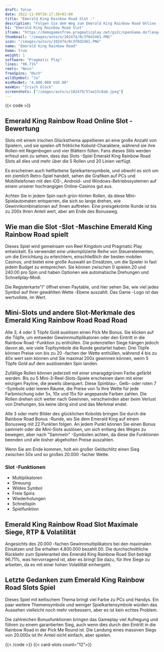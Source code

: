 ```yaml
---
draft: false
date: 2022-11-09T16:17:38+03:00
title: "Emerald King Rainbow Road Slot -"
description: "Folgen Sie dem Weg zum Emerald King Rainbow Road Online -Steck."
h1: "Emerald King Rainbow Road Slot"
iframe: "https://demogamesfree.pragmaticplay.net/gs2c/openGame.do?lang=en&cur=USD&gameSymbol=vs20ekingrr&websiteUrl=https%3A%2F%2Fdemogamesfree.pragmaticplay.net&jurisdiction=99&lobbyURL=https%3A%2F%2Fwww.pragmaticplay.com"
thumbnail: "/images/auto/o/102474/0c3f8d2461.PNG"
icon: "/images/auto/o/102474/0c3f8d2461.PNG"
name: "Emerald King Rainbow Road"
home: true
weight: 1
software: "Pragmatic Play"
lines: "96.71%"
reels: "Nein"
freeSpins: "Hoch"
wildSymbol: "Ja"
minMaxBet: "4.800.000 USD.00"
maxWin: "Irisch Glück"
screenshots: ["/images/auto/o/102479/57ae15c8a8.jpeg"]
---
```


{{< code >}}<h2>Emerald King Rainbow Road Online Slot -Bewertung</h2><p>Slots mit einem irischen Glücksthema appellieren an eine große Anzahl von Spielern, und sie spielen oft fröhliche Kobold-Charaktere, während sie ihre Rollen mit Regenbogen und vier Blättern füllen. Fans dieses Stils werden erfreut sein zu sehen, dass das Slots -Spiel Emerald King Rainbow Road Slots all dies und mehr über die 5 Rollen und 20 Linien verfügt.</p><p>Es erscheinen auch hellfarbene Spielkartensymbole, und obwohl es sich um ein ziemlich Retro-Spiel handelt, sehen die Grafiken auf PCs und Mobiltelefonen mit den iOS-, Android- und Windows-Betriebssystemen auf einem unserer hochrangigen Online-Casinos gut aus.</p><p>Achten Sie in jedem Spin nach grün-tönten Rollen, da diese Mini-Spielautomaten entsperren, die sich so lange drehen, wie Gewinnkombinationen auf ihnen auftreten. Eine preisgekrönte Runde ist bis zu 200x Ihren Anteil wert, aber am Ende des Bonusweg.</p><h2>Wie man die Slot -Slot -Maschine Emerald King Rainbow Road spielt</h2><p>Dieses Spiel wird gemeinsam von Reel Kingdom und Pragmatic Play entwickelt. Es verwendet eine unkomplizierte Reihe von Steuerelementen, um die Einrichtung zu erleichtern, einschließlich der besten mobilen Casinos, und bietet eine große Auswahl an Einsätzen, um die Spieler in fast jedem Budget zu entsprechen. Sie können zwischen 0 spielen.20 und 240.00 pro Spin und haben Optionen wie automatische Drehungen und Schnellplay-Modi.</p><p>Die Registerkarte"I" öffnet einen Paytable, und hier sehen Sie, wie viel jedes Symbol auf Ihrer gewählten Wette -Ebene auszahlt. Das Game -Logo ist das wertvollste, im Wert.</p><h2>Mini-Slots und andere Slot-Merkmale des Emerald King Rainbow Road Road Road</h2><p>Alle 3, 4 oder 5 Töpfe Gold auslösen einen Pick Me Bonus. Sie klicken auf die Töpfe, um entweder Gewinnmultiplikatoren oder den Eintritt in die Rainbow Road -Funktion zu enthüllen. Die potenziellen Siege hängen jedoch davon ab, wie viele Topfsymbole die Runde gestartet haben. Drei Töpfe können Preise von bis zu 20 -fachen der Wette enthüllen, während 4 bis zu 40x wert sein können und Sie maximal 200x gewinnen können, wenn 5 Töpfe Gold auf dem auslösenden Spin landen.</p><p>Zufällige Rollen können jederzeit mit einer smaragdgrünen Farbe gefärbt werden. Bis zu 5 Mini-3-Reel-Slots-Spiele erscheinen dann mit einer einzigen Payline, die jeweils überquert. Diese Spinblau-, Gelb- oder roten 7 -Symbole oder leeren Räume, die Preise von 1x Ihre Wette für jede Farbmischung oder 5x, 10x und 15x für angepasste Farben zahlen. Die Rollen drehen sich weiter nach Gewinnen, verschwinden aber beim Verlust von Drehungen, bis keine übrig sind und das Merkmal endet.</p><p>Alle 3 oder mehr Bilder des glücklichen Kobolds bringen Sie durch die Rainbow Road Bonus -Runde, wo Sie dem Emerald King auf einem Bonusweg mit 22 Punkten folgen. An jedem Punkt können Sie einen Bonus sammeln oder die Mini-Slots auslösen, um sich entlang des Weges zu bewegen, aber nach "Sammeln" -Symbolen achten, da diese die Funktionen beenden und alle bisher abgeholten Preise auszahlen.</p><p>Wenn Sie am Ende kommen, holt ein großer Geldschlitz einen Sieg zwischen 50x und so großes 20.000 -facher Wette.</p><h3>
Slot -Funktionen</h3><ul>
<li></span>
Multiplikatoren</li>
<li></span>
Streuung</li>
<li></span>
Wildes Symbol</li>
<li></span>
Freie Spins</li>
<li></span>
Wiederholungen</li>
<li></span>
Schnellspin</li>
<li></span>
Spielfunktion</li></ul><h2>Emerald King Rainbow Road Slot Maximale Siege, RTP & Volatilität</h2><p>Angesichts des 20.000 -fachen Gewinnmultiplikators bei den maximalen Einsätzen und Sie erhalten 4.800.000 bezahlt.00. Die durchschnittliche Rückkehr zum Spieleranteil des Emerald King Rainbow Road Slot beträgt 96.71%, was hervorragend ist, aber es bringt Sie dazu, für Ihre Siege zu arbeiten, da es mit einer hohen Volatilität einhergeht.</p><h2>Letzte Gedanken zum Emerald King Rainbow Road Slots Spiel</h2><p>Dieses Spiel mit keltischem Thema bringt viel Farbe zu PCs und Handys. Ein paar weitere Themensymbole und weniger Spielkartensymbole würden das Aussehen vielleicht noch mehr verbessern, aber es ist kein echtes Problem.</p><p>Die zahlreichen Bonusfunktionen bringen das Gameplay viel Aufregung und führen zu einem garantierten Sieg, auch wenn dies durch den Eintritt in die Rainbow Road in der Pick Me Round ist. Die Landung eines massiven Siegs von 20.000x ist Ihr Anteil nicht einfach, aber spielen.</p>{{< /code >}}
{{< card-slots count="12">}}